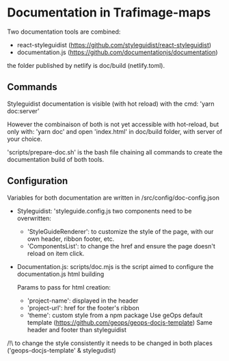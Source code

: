# Documentation in Trafimage-maps

Two documentation tools are combined:

- react-styleguidist (https://github.com/styleguidist/react-styleguidist)
- documentation.js (https://github.com/documentationjs/documentation)

the folder published by netlify is doc/build (netlify.toml).

## Commands

Styleguidist documentation is visible (with hot reload) with the cmd:
'yarn doc:server'

However the combinaison of both is not yet accessible with hot-reload, but only with:
'yarn doc' and open 'index.html' in doc/build folder, with server of your choice.

'scripts/prepare-doc.sh' is the bash file chaining all commands to create
the documentation build of both tools.

## Configuration

Variables for both documentation are written in /src/config/doc-config.json

- Styleguidist: 'styleguide.config.js
  two components need to be overwritten:

  - 'StyleGuideRenderer': to customize the style of the page, with our own
    header, ribbon footer, etc.
  - 'ComponentsList': to change the href and ensure the page
    doesn't reload on item click.

- Documentation.js:
  scripts/doc.mjs is the script aimed to configure the documentation.js html building

  Params to pass for html creation:

  - 'project-name': displayed in the header
  - 'project-url': href for the footer's ribbon
  - 'theme': custom style from a npm package
    Use geOps default template (https://github.com/geops/geops-docjs-template)
    Same header and footer than styleguidist

/!\ to change the style consistently it needs to be changed
in both places ('geops-docjs-template' & stylegudist)
